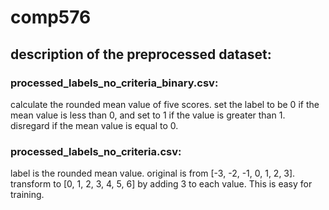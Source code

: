 # comp576

## description of the preprocessed dataset:
### processed_labels_no_criteria_binary.csv: 
calculate the rounded mean value of five scores. set the label to be 0 if the mean value is less than 0, and set to 1 if the value is greater than 1. disregard if the mean value is equal to 0.

### processed_labels_no_criteria.csv: 
label is the rounded mean value. original is from [-3, -2, -1, 0, 1, 2, 3]. transform to [0, 1, 2, 3, 4, 5, 6] by adding 3 to each value. This is easy for training.
